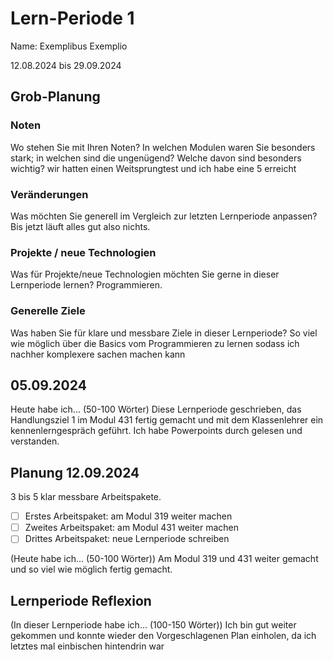 # Lern-Periode 1
Name: Exemplibus Exemplio

12.08.2024 bis 29.09.2024

## Grob-Planung
### Noten
Wo stehen Sie mit Ihren Noten? In welchen Modulen waren Sie besonders stark; in welchen sind die ungenügend? Welche davon sind besonders wichtig? wir hatten einen Weitsprungtest und ich habe eine 5 erreicht

### Veränderungen
Was möchten Sie generell im Vergleich zur letzten Lernperiode anpassen?
Bis jetzt läuft alles gut also nichts.

### Projekte / neue Technologien
Was für Projekte/neue Technologien möchten Sie gerne in dieser Lernperiode lernen?
Programmieren.


### Generelle Ziele
Was haben Sie für klare und messbare Ziele in dieser Lernperiode?
So viel wie möglich über die Basics vom Programmieren zu lernen sodass ich nachher komplexere sachen machen kann


## 05.09.2024

Heute habe ich... (50-100 Wörter)
Diese Lernperiode geschrieben, das Handlungsziel 1 im Modul 431 fertig gemacht und mit dem Klassenlehrer ein kennenlerngespräch geführt.
Ich habe Powerpoints durch gelesen und verstanden.

## Planung 12.09.2024
3 bis 5 klar messbare Arbeitspakete.

- [ ] Erstes Arbeitspaket: am Modul 319 weiter machen
- [ ] Zweites Arbeitspaket: am Modul 431 weiter machen
- [ ] Drittes Arbeitspaket: neue Lernperiode schreiben

(Heute habe ich... (50-100 Wörter))
Am Modul 319 und 431 weiter gemacht und so viel wie möglich fertig gemacht.

## Lernperiode Reflexion
(In dieser Lernperiode habe ich... (100-150 Wörter))
Ich bin gut weiter gekommen und konnte wieder den Vorgeschlagenen Plan einholen, da ich letztes mal einbischen hintendrin war

